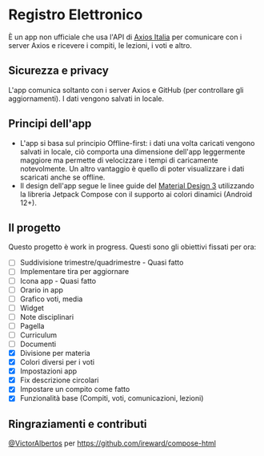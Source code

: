 # Registro Elettronico
È un app non ufficiale che usa l'API di [Axios Italia](https://axiositalia.com/) per comunicare con i server Axios e ricevere i compiti, le lezioni, i voti e altro.

## Sicurezza e privacy
L'app comunica soltanto con i server Axios e GitHub (per controllare gli aggiornamenti).
I dati vengono salvati in locale.

## Principi dell'app
- L'app si basa sul principio Offline-first: i dati una volta caricati vengono salvati in locale, ciò comporta una dimensione dell'app leggermente maggiore ma permette di velocizzare i tempi di caricamente notevolmente.
Un altro vantaggio è quello di poter visualizzare i dati scaricati anche se offline.
- Il design dell'app segue le linee guide del [Material Design 3](https://m3.material.io/) utilizzando la libreria Jetpack Compose con il supporto ai colori dinamici (Android 12+).

## Il progetto
Questo progetto è work in progress. Questi sono gli obiettivi fissati per ora:
- [ ] Suddivisione trimestre/quadrimestre - Quasi fatto
- [ ] Implementare tira per aggiornare 
- [ ] Icona app - Quasi fatto
- [ ] Orario in app
- [ ] Grafico voti, media
- [ ] Widget
- [ ] Note disciplinari
- [ ] Pagella
- [ ] Curriculum
- [ ] Documenti
- [x] Divisione per materia
- [x] Colori diversi per i voti
- [x] Impostazioni app
- [x] Fix descrizione circolari
- [x] Impostare un compito come fatto
- [x] Funzionalità base (Compiti, voti, comunicazioni, lezioni)

## Ringraziamenti e contributi
[@VictorAlbertos](https://github.com/VictorAlbertos) per https://github.com/ireward/compose-html
